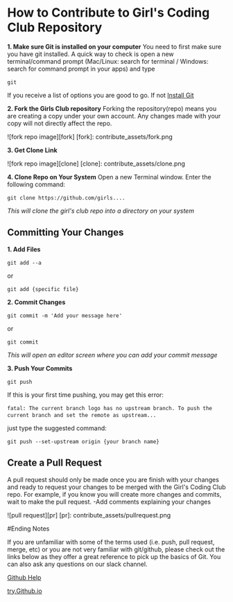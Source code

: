 How to Contribute to Girl's Coding Club Repository
==================================================

**1. Make sure Git is installed on your computer**
You need to first make sure you have git installed. A quick way to check is open a new terminal/command prompt (Mac/Linux: search for terminal / Windows: search for command prompt in your apps) and type

	git

If you receive a list of options you are good to go. If not [Install Git](https://git-scm.com/book/en/v2/Getting-Started-Installing-Git)


**2. Fork the Girls Club repository**
Forking the repository(repo) means you are creating a copy under your own account. Any changes made with your copy will not directly affect the repo.

![fork repo image][fork]
[fork]: contribute_assets/fork.png

**3. Get Clone Link**

![fork repo image][clone]
[clone]: contribute_assets/clone.png

**4. Clone Repo on Your System** Open a new Terminal window. Enter the following command:
 
    git clone https://github.com/girls....
*This will clone the girl's club repo into a directory on your system*

## Committing Your Changes

**1. Add Files**

	git add --a 

or
	
	git add {specific file}

**2. Commit Changes**

	git commit -m 'Add your message here'
or
	
	git commit
*This will open an editor screen where you can add your commit message*

**3. Push Your Commits**

	git push

If this is your first time pushing, you may get this error:

	fatal: The current branch logo has no upstream branch. To push the current branch and set the remote as upstream...

just type the suggested command:

    git push --set-upstream origin {your branch name}

## Create a Pull Request
A pull request should only be made once you are finish with your changes and ready to request your changes to be merged with the Girl's Coding Club repo. For example, if you know you will create more changes and commits, wait to make the pull request.
-Add comments explaining your changes

![pull request][pr]
[pr]: contribute_assets/pullrequest.png

 
#Ending Notes

If you are unfamiliar with some of the terms used (i.e. push, pull request, merge, etc) or you are not very familiar with git/github, please check out the links below as they offer a great reference to pick up the basics of Git. You can also ask any questions on our slack channel.

[Github Help][]

[Github Help]: https://help.github.com/

[try.Github.io](https://try.github.io/levels/1/challenges/1)